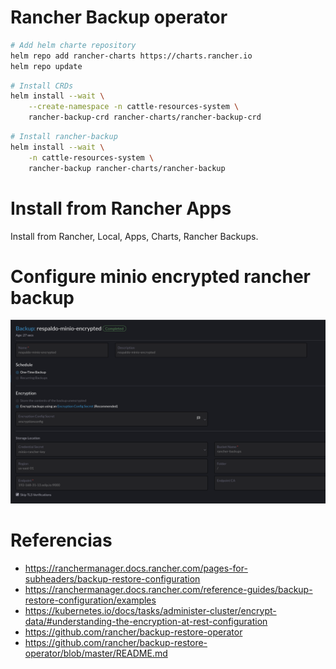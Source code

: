 # Rancher Backup operator


```sh
# Add helm charte repository
helm repo add rancher-charts https://charts.rancher.io
helm repo update
```

```sh
# Install CRDs
helm install --wait \
    --create-namespace -n cattle-resources-system \
    rancher-backup-crd rancher-charts/rancher-backup-crd
```

```sh
# Install rancher-backup
helm install --wait \
    -n cattle-resources-system \
    rancher-backup rancher-charts/rancher-backup
```

# Install from Rancher Apps
Install from Rancher, Local, Apps, Charts, Rancher Backups.

# Configure minio encrypted rancher backup

![rancher backup configuracion](images/rancher-backup-encrypted-to-minio.png "Rancher backup configuration")


# Referencias
- https://ranchermanager.docs.rancher.com/pages-for-subheaders/backup-restore-configuration
- https://ranchermanager.docs.rancher.com/reference-guides/backup-restore-configuration/examples
- https://kubernetes.io/docs/tasks/administer-cluster/encrypt-data/#understanding-the-encryption-at-rest-configuration
- https://github.com/rancher/backup-restore-operator
- https://github.com/rancher/backup-restore-operator/blob/master/README.md
